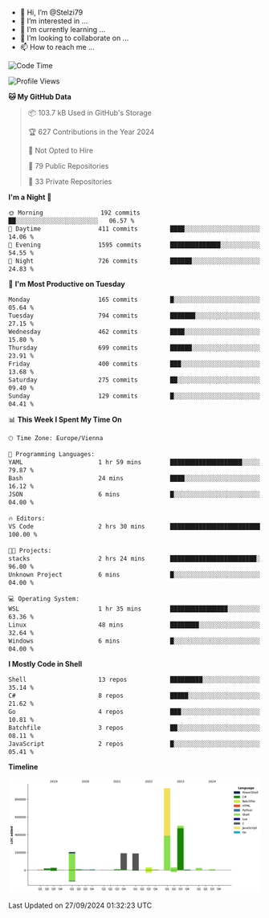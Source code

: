 - 👋 Hi, I’m @Stelzi79
- 👀 I’m interested in ...
- 🌱 I’m currently learning ...
- 💞️ I’m looking to collaborate on ...
- 📫 How to reach me ...

<!--START_SECTION:waka-->
![Code Time](http://img.shields.io/badge/Code%20Time-1%2C071%20hrs%2023%20mins-blue)

![Profile Views](http://img.shields.io/badge/Profile%20Views-0-blue)

**🐱 My GitHub Data** 

> 📦 103.7 kB Used in GitHub's Storage 
 > 
> 🏆 627 Contributions in the Year 2024
 > 
> 🚫 Not Opted to Hire
 > 
> 📜 79 Public Repositories 
 > 
> 🔑 33 Private Repositories 
 > 
**I'm a Night 🦉** 

```text
🌞 Morning                192 commits         ██░░░░░░░░░░░░░░░░░░░░░░░   06.57 % 
🌆 Daytime                411 commits         ████░░░░░░░░░░░░░░░░░░░░░   14.06 % 
🌃 Evening                1595 commits        ██████████████░░░░░░░░░░░   54.55 % 
🌙 Night                  726 commits         ██████░░░░░░░░░░░░░░░░░░░   24.83 % 
```
📅 **I'm Most Productive on Tuesday** 

```text
Monday                   165 commits         █░░░░░░░░░░░░░░░░░░░░░░░░   05.64 % 
Tuesday                  794 commits         ███████░░░░░░░░░░░░░░░░░░   27.15 % 
Wednesday                462 commits         ████░░░░░░░░░░░░░░░░░░░░░   15.80 % 
Thursday                 699 commits         ██████░░░░░░░░░░░░░░░░░░░   23.91 % 
Friday                   400 commits         ███░░░░░░░░░░░░░░░░░░░░░░   13.68 % 
Saturday                 275 commits         ██░░░░░░░░░░░░░░░░░░░░░░░   09.40 % 
Sunday                   129 commits         █░░░░░░░░░░░░░░░░░░░░░░░░   04.41 % 
```


📊 **This Week I Spent My Time On** 

```text
🕑︎ Time Zone: Europe/Vienna

💬 Programming Languages: 
YAML                     1 hr 59 mins        ████████████████████░░░░░   79.87 % 
Bash                     24 mins             ████░░░░░░░░░░░░░░░░░░░░░   16.12 % 
JSON                     6 mins              █░░░░░░░░░░░░░░░░░░░░░░░░   04.00 % 

🔥 Editors: 
VS Code                  2 hrs 30 mins       █████████████████████████   100.00 % 

🐱‍💻 Projects: 
stacks                   2 hrs 24 mins       ████████████████████████░   96.00 % 
Unknown Project          6 mins              █░░░░░░░░░░░░░░░░░░░░░░░░   04.00 % 

💻 Operating System: 
WSL                      1 hr 35 mins        ████████████████░░░░░░░░░   63.36 % 
Linux                    48 mins             ████████░░░░░░░░░░░░░░░░░   32.64 % 
Windows                  6 mins              █░░░░░░░░░░░░░░░░░░░░░░░░   04.00 % 
```

**I Mostly Code in Shell** 

```text
Shell                    13 repos            █████████░░░░░░░░░░░░░░░░   35.14 % 
C#                       8 repos             █████░░░░░░░░░░░░░░░░░░░░   21.62 % 
Go                       4 repos             ███░░░░░░░░░░░░░░░░░░░░░░   10.81 % 
Batchfile                3 repos             ██░░░░░░░░░░░░░░░░░░░░░░░   08.11 % 
JavaScript               2 repos             █░░░░░░░░░░░░░░░░░░░░░░░░   05.41 % 
```



**Timeline**

![Lines of Code chart](https://raw.githubusercontent.com/Stelzi79/Stelzi79/main/assets/bar_graph.png)


 Last Updated on 27/09/2024 01:32:23 UTC
<!--END_SECTION:waka-->

<!---
Stelzi79/Stelzi79 is a ✨ special ✨ repository because its `README.md` (this file) appears on your GitHub profile.
You can click the Preview link to take a look at your changes.
--->
